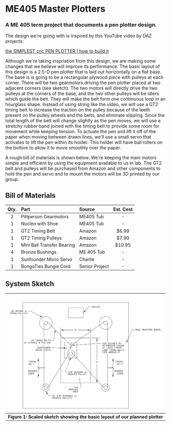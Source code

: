 # ME405 Master Plotters
### A ME 405 term project that documents a pen plotter design.

The design we're going with is inspired by this YouTube video by DAZ projects: 

[the SIMPLEST cnc PEN PLOTTER | how to build it](https://www.youtube.com/watch?v=zFRRUZdz1HY)

Although we're taking inspriation from this design, we are making some changes that we believe will improve
its performance. The basic layout of this design is a 2.5-D pen plotter that is laid out horizontally on a flat base. The base is
is going to be a rectangular plywood piece with pulleys at each corner. There will be two gearmotors driving the pen plotter placed
at two adjacent corners (see sketch). The two motors will directly drive the two pulleys at the corners of the base, and the two other 
pulleys will be idlers which guide the belt. They will make the belt form one continuous loop in an hourglass shape.
Instead of using string like the video, we will use a GT2 timing belt to increase the traction on the pulley because of the teeth
present on the pulley wheels and the belts, and eliminate slipping. Since the total length of the belt will change slightly as the pen moves,
we will use a stretchy rubber band joined with the timing belt to provide some room for movement while keeping tension. To actuate the pen and lift it
off of the paper when moving between drawn lines, we'll use a small servo that activates to lift the pen within its holder. This holder will have
ball rollers on the bottom to allow it to move smoothly over the paper.

A rough bill of materials is shown below. We're keeping the main motors simple and efficient by using the equipment available to us in lab. The GT2 belt and
pulleys will be purchased from Amazon and other components to hold the pen and servo and to mount the motors will be 3D printed by our group.

## Bill of Materials
| Qty. | Part                           | Source                | Est. Cost |
|:----:|:-------------------------------|:----------------------|:---------:|
|  2   | Pittperson Gearmotors          | ME405 Tub             |     -     |
|  1   | Nucleo with Shoe               | ME405 Tub             |     -     |
|  1   | GT2 Timing Belt                | Amazon                |   $6.99   |
|  1   | GT2 Timing Pulleys             | Amazon                |   $7.99   |
|  1   | Mini Ball Transfer Bearing     | Amazon                |   $10.95  |
|  4   | Bronze Bushings                | ME 405 Tub            |     -     |
|  1   | Sunfounder Micro Servo         | Charlie               |     -     | 
|  1   | BongoTies Bungie Cord          | Senior Project        |     -     | 

## System Sketch
| ![Plotter System](images/scaledsketch.png) |
|:--:|
|**Figure 1: Scaled sketch showing the basic layout of our planned plotter**|

